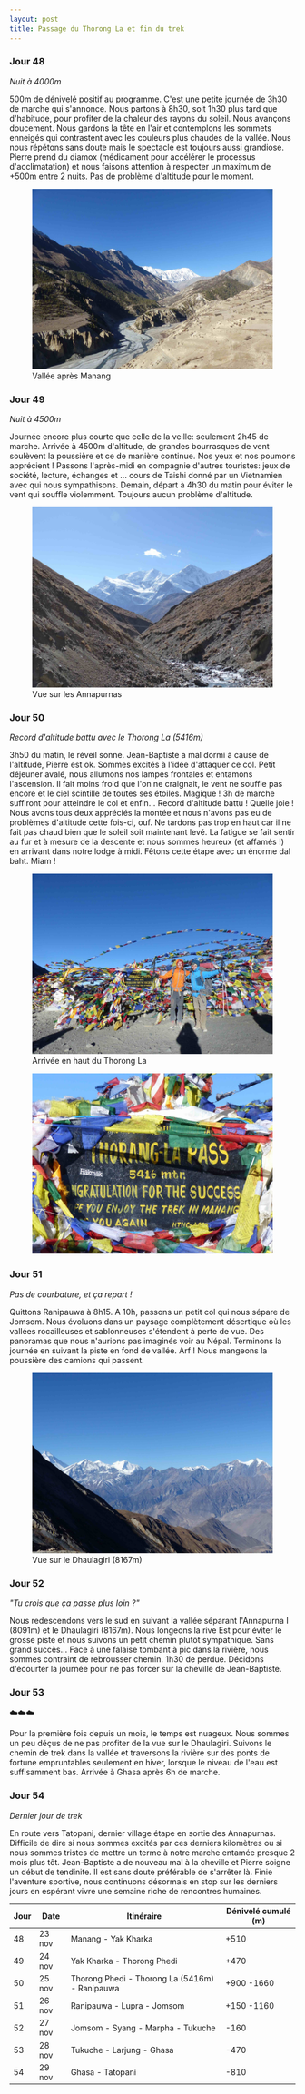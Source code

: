 ```yaml
---
layout: post
title: Passage du Thorong La et fin du trek
---
```


### Jour 48

*Nuit à 4000m*

500m de dénivelé positif au programme. C'est une petite journée de 3h30 de marche qui s'annonce. Nous partons à 8h30, soit 1h30 plus tard que d'habitude, pour profiter de la chaleur des rayons du soleil. Nous avançons doucement. Nous gardons la tête en l'air et contemplons les sommets enneigés qui contrastent avec les couleurs plus chaudes de la vallée. Nous nous répétons sans doute mais le spectacle est toujours aussi grandiose. Pierre prend du diamox (médicament pour accélérer le processus d'acclimatation) et nous faisons attention à respecter un maximum de +500m entre 2 nuits. Pas de problème d'altitude pour le moment. 


<figure>
   <img src="/media/img/8/asset.jpg" />
   <figcaption>Vallée après Manang</figcaption>
</figure>

### Jour 49

*Nuit à 4500m*

Journée encore plus courte que celle de la veille: seulement 2h45 de marche. Arrivée à 4500m d'altitude, de grandes bourrasques de vent soulèvent la poussière et ce de manière continue. Nos yeux et nos poumons apprécient ! Passons l'après-midi en compagnie d'autres touristes: jeux de société, lecture, échanges et ... cours de Taishi donné par un Vietnamien avec qui nous sympathisons. Demain, départ à 4h30 du matin pour éviter le vent qui souffle violemment. Toujours aucun problème d'altitude. 


<figure>
   <img src="/media/img/8/asset-10.jpg" />
   <figcaption>Vue sur les Annapurnas</figcaption>
</figure>

### Jour 50

*Record d'altitude battu avec le Thorong La (5416m)*

3h50 du matin, le réveil sonne. Jean-Baptiste a mal dormi à cause de l'altitude, Pierre est ok. Sommes excités à l'idée d'attaquer ce col. Petit déjeuner avalé, nous allumons nos lampes frontales et entamons l'ascension. Il fait moins froid que l'on ne craignait, le vent ne souffle pas encore et le ciel scintille de toutes ses étoiles. Magique ! 3h de marche suffiront pour atteindre le col et enfin... Record d'altitude battu ! Quelle joie ! Nous avons tous deux appréciés la montée et nous n'avons pas eu de problèmes d'altitude cette fois-ci, ouf. Ne tardons pas trop en haut car il ne fait pas chaud bien que le soleil soit maintenant levé. La fatigue se fait sentir au fur et à mesure de la descente et nous sommes heureux (et affamés !) en arrivant dans notre lodge à midi. Fêtons cette étape avec un énorme dal baht. Miam !


<figure>
   <img src="/media/img/8/asset-15.jpg" />
   <figcaption>Arrivée en haut du Thorong La</figcaption>
</figure>


<figure>
   <img src="/media/img/8/asset-16.jpg" />
</figure>

### Jour 51

*Pas de courbature, et ça repart !*

Quittons Ranipauwa à 8h15. A 10h, passons un petit col qui nous sépare de Jomsom. Nous évoluons dans un paysage complètement désertique où les vallées rocailleuses et sablonneuses s'étendent à perte de vue. Des panoramas que nous n'aurions pas imaginés voir au Népal. Terminons la journée en suivant la piste en fond de vallée. Arf ! Nous mangeons la poussière des camions qui passent. 


<figure>
   <img src="/media/img/8/asset-20.jpg" />
   <figcaption>Vue sur le Dhaulagiri (8167m)</figcaption>
</figure>

### Jour 52

*"Tu crois que ça passe plus loin ?"*

Nous redescendons vers le sud en suivant la vallée séparant l'Annapurna I (8091m) et le Dhaulagiri (8167m). Nous longeons la rive Est pour éviter le grosse piste et nous suivons un petit chemin plutôt sympathique. Sans grand succès... Face à une falaise tombant à pic dans la rivière, nous sommes contraint de rebrousser chemin. 1h30 de perdue. Décidons d'écourter la journée pour ne pas forcer sur la cheville de Jean-Baptiste.

<!-- Nous nous amusons à regarder les différentes strates de la montagne causées par l'altitude: les forêts de conifères, puis une zone aride ou seul de petits buissons poussent, et enfin des plan de falaises noires surmontés par des sommets enneigés. -->

### Jour 53

☁️☁️☁️

Pour la première fois depuis un mois, le temps est nuageux. Nous sommes un peu déçus de ne pas profiter de la vue sur le Dhaulagiri. Suivons le chemin de trek dans la vallée et traversons la rivière sur des ponts de fortune empruntables seulement en hiver, lorsque le niveau de l'eau est suffisamment bas. Arrivée à Ghasa après 6h de marche. 

### Jour 54

*Dernier jour de trek*

En route vers Tatopani, dernier village étape en sortie des Annapurnas. Difficile de dire si nous sommes excités par ces derniers kilomètres ou si nous sommes tristes de mettre un terme à notre marche entamée presque 2 mois plus tôt. Jean-Baptiste a de nouveau mal à la cheville et Pierre soigne un début de tendinite. Il est sans doute préférable de s'arrêter là. Finie l'aventure sportive, nous continuons désormais en stop sur les derniers jours en espérant vivre une semaine riche de rencontres humaines. 


Jour | Date | Itinéraire | Dénivelé cumulé (m)
--- | --- | --- | --- 
48 | 23 nov | Manang - Yak Kharka | +510
49 | 24 nov | Yak Kharka - Thorong Phedi | +470
50 | 25 nov | Thorong Phedi - Thorong La (5416m) - Ranipauwa | +900 -1660
51 | 26 nov | Ranipauwa - Lupra - Jomsom | +150 -1160
52 | 27 nov | Jomsom - Syang - Marpha - Tukuche | -160
53 | 28 nov | Tukuche - Larjung - Ghasa | -470
54 | 29 nov | Ghasa - Tatopani | -810

